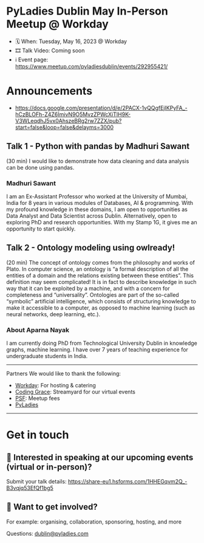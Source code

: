# PyLadies Dublin May In-Person Meetup @ Workday


* 🗓 When: Tuesday, May 16, 2023 @ Workday
* 🎞 Talk Video: Coming soon
* ℹ️ Event page: https://www.meetup.com/pyladiesdublin/events/292955421/

# Announcements
* https://docs.google.com/presentation/d/e/2PACX-1vQQgfEjIKPyFA_-hCzBLOFh-Z4Z6ImivN9O5MvzZPWcXiTIH9K-V3WLeqdhJ5vx0AhszeBRg2rw7ZZX/pub?start=false&loop=false&delayms=3000

## Talk 1 - Python with pandas by Madhuri Sawant
(30 min) I would like to demonstrate how data cleaning and data analysis can be done using pandas.

###  Madhuri Sawant
I am an Ex-Assistant Professor who worked at the University of Mumbai, India for 8 years in various modules of Databases, AI & programming. With my profound knowledge in these domains, I am open to opportunities as Data Analyst and Data Scientist across Dublin. Alternatively, open to exploring PhD and research opportunities. With my Stamp 1G, it gives me an opportunity to start quickly.

## Talk 2 - Ontology modeling using owlready!
(20 min) The concept of ontology comes from the philosophy and works of Plato. In computer science, an ontology is “a formal description of all the entities of a domain and the relations existing between these entities”. This definition may seem complicated! It is in fact to describe knowledge in such way that it can be exploited by a machine, and with a concern for completeness and “universality”. Ontologies are part of the so-called “symbolic” artificial intelligence, which consists of structuring knowledge to make it accessible to a computer, as opposed to machine learning (such as neural networks, deep learning, etc.).

### About Aparna Nayak
I am currently doing PhD from Technological University Dublin in knowledge graphs, machine learning. I have over 7 years of teaching experience for undergraduate students in India.

---

 Partners
We would like to thank the following:

- [Workday](https://www.workday.com/en-us/pages/careers-dublin.html): For hosting & catering
- [Coding Grace](https://codinggrace.com/): Streamyard for our virtual events
- [PSF](https://www.python.org/psf-landing/): Meetup fees
- [PyLadies](https://pyladies.com/)

---

# Get in touch
## 🎤 Interested in speaking at our upcoming events (virtual or in-person)?
Submit your talk details: https://share-eu1.hsforms.com/1HHEGqvm2Q_-B3vqjq53EfQf1bg5


## 💖 Want to get involved?
For example: organising, collaboration, sponsoring, hosting, and more

Questions: dublin@pyladies.com

